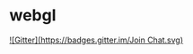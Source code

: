 # webgl
[![Gitter](https://badges.gitter.im/Join Chat.svg)](https://gitter.im/jifeon/webgl?utm_source=badge&utm_medium=badge&utm_campaign=pr-badge&utm_content=badge)